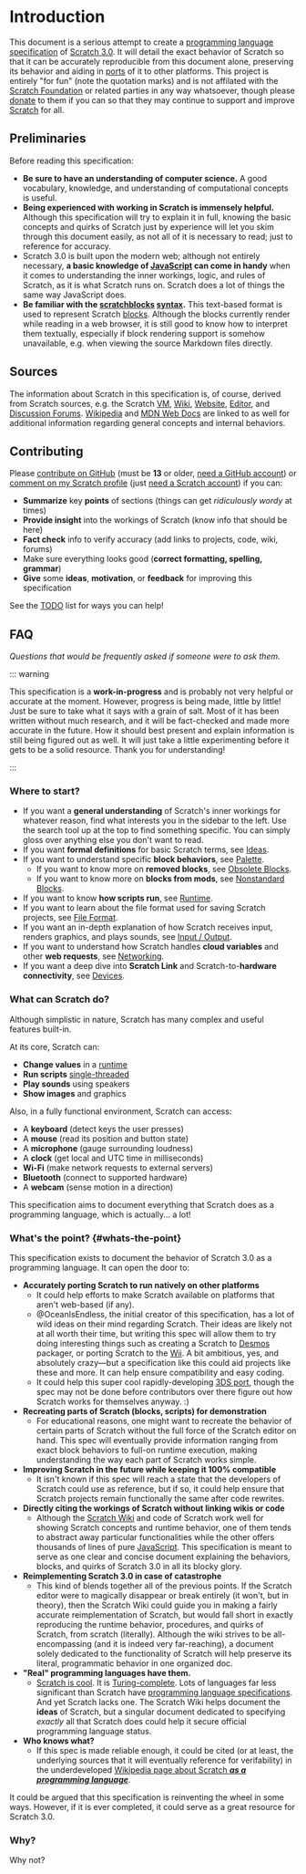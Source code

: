 # Introduction

This document is a serious attempt to create a [programming language specification](https://en.wikipedia.org/wiki/Programming_language_specification) of [Scratch 3.0](https://en.scratch-wiki.info/wiki/scratch_3.0). It will detail the exact behavior of Scratch so that it can be accurately reproducible from this document alone, preserving its behavior and aiding in [ports](https://en.wikipedia.org/wiki/Porting) of it to other platforms. This project is entirely "for fun" (note the quotation marks) and is not affilated with the [Scratch Foundation](https://www.scratchfoundation.org/) or related parties in any way whatsoever, though please [donate](https://www.scratchfoundation.org/donate) to them if you can so that they may continue to support and improve [Scratch](https://scratch.mit.edu/) for all.

## Preliminaries

Before reading this specification:

* **Be sure to have an understanding of computer science.** A good vocabulary, knowledge, and understanding of computational concepts is useful.
* **Being experienced with working in Scratch is immensely helpful.** Although this specification will try to explain it in full, knowing the basic concepts and quirks of Scratch just by experience will let you skim through this document easily, as not all of it is necessary to read; just to reference for accuracy.
* Scratch 3.0 is built upon the modern web; although not entirely necessary, **a basic knowledge of [JavaScript](https://en.wikipedia.org/wiki/JavaScript) can come in handy** when it comes to understanding the inner workings, logic, and rules of Scratch, as it is what Scratch runs on. Scratch does a lot of things the same way JavaScript does.
* **Be familiar with the [scratchblocks](https://scratchblocks.github.io/) [syntax](https://en.scratch-wiki.info/wiki/Block_Plugin/Syntax).** This text-based format is used to represent Scratch [blocks](/ideas/concepts/#block). Although the blocks currently render while reading in a web browser, it is still good to know how to interpret them textually, especially if block rendering support is somehow unavailable, e.g. when viewing the source Markdown files directly.

## Sources

The information about Scratch in this specification is, of course, derived from Scratch sources, e.g. the Scratch [VM](https://github.com/scratchfoundation/scratch-vm), [Wiki](https://scratch-wiki.info/), [Website](https://scratch.mit.edu/), [Editor](https://scratch.mit.edu/projects/editor), and [Discussion Forums](https://scratch.mit.edu/discuss/). [Wikipedia](https://wikipedia.org/wiki/Wikipedia:About) and [MDN Web Docs](https://developer.mozilla.org/) are linked to as well for additional information regarding general concepts and internal behaviors.

## Contributing

Please [contribute on GitHub](https://github.com/OceanIsEndless/scratch-spec/pulls) (must be **13** or older, [need a GitHub account](https://github.com/signup)) or [comment on my Scratch profile](https://scratch.mit.edu/users/Endless-Ocean/#comments) (just [need a Scratch account](https://scratch.mit.edu/join)) if you can:

* **Summarize** key **points** of sections (things can get *ridiculously wordy* at times)
* **Provide insight** into the workings of Scratch (know info that should be here)
* **Fact check** info to verify accuracy (add links to projects, code, wiki, forums)
* Make sure everything looks good (**correct formatting, spelling, grammar**)
* **Give** some **ideas**, **motivation**, or **feedback** for improving this specification

See the [TODO](/todo/) list for ways you can help!

## FAQ

*Questions that would be frequently asked if someone were to ask them.*

::: warning

This specification is a **work-in-progress** and is probably not very helpful or accurate at the moment. However, progress is being made, little by little! Just be sure to take what it says with a grain of salt. Most of it has been written without much research, and it will be fact-checked and made more accurate in the future. How it should best present and explain information is still being figured out as well. It will just take a little experimenting before it gets to be a solid resource. Thank you for understanding!

:::

### Where to start?

* If you want a **general understanding** of Scratch's inner workings for whatever reason, find what interests you in the sidebar to the left. Use the search tool up at the top to find something specific. You can simply gloss over anything else you don't want to read.
* If you want **formal definitions** for basic Scratch terms, see [Ideas](/ideas/).
* If you want to understand specific **block behaviors**, see [Palette](/palette/).
  * If you want to know more on **removed blocks**, see [Obsolete Blocks](/palette/obsolete/).
  * If you want to know more on **blocks from mods**, see [Nonstandard Blocks](/palette/nonstandard/).
* If you want to know **how scripts run**, see [Runtime](/runtime/).
* If you want to learn about the file format used for saving Scratch projects, see [File Format](/files/).
* If you want an in-depth explanation of how Scratch receives input, renders graphics, and plays sounds, see [Input / Output](/io/).
* If you want to understand how Scratch handles **cloud variables** and other **web requests**, see [Networking](/network/).
* If you want a deep dive into **Scratch Link** and Scratch-to-**hardware connectivity**, see [Devices](/devices/).

### What can Scratch do?

Although simplistic in nature, Scratch has many complex and useful features built-in.

At its core, Scratch can:

* **Change values** in a [runtime](/ideas/concepts/#runtime)
* **Run scripts** [single-threaded](https://en.wikipedia.org/wiki/Cooperative_multitasking)
* **Play sounds** using speakers
* **Show images** and graphics

Also, in a fully functional environment, Scratch can access:

* A **keyboard** (detect keys the user presses)
* A **mouse** (read its position and button state)
* A **microphone** (gauge surrounding loudness)
* A **clock** (get local and UTC time in milliseconds)
* **Wi-Fi** (make network requests to external servers)
* **Bluetooth** (connect to supported hardware)
* A **webcam** (sense motion in a direction)

This specification aims to document everything that Scratch does as a programming language, which is actually... a lot!

### What's the point? {#whats-the-point}

This specification exists to document the behavior of Scratch 3.0 as a programming language. It can open the door to:

* **Accurately porting Scratch to run natively on other platforms**
  * It could help efforts to make Scratch available on platforms that aren't web-based (if any).
  * @OceanIsEndless, the initial creator of this specification, has a lot of wild ideas on their mind regarding Scratch. Their ideas are likely not at all worth their time, but writing this spec will allow them to try doing interesting things such as creating a Scratch to [Desmos](https://www.desmos.com/calculator) packager, or porting Scratch to the [Wii](https://en.wikipedia.org/wiki/Wii). A bit ambitious, yes, and absolutely crazy—but a specification like this could aid projects like these and more. It can help ensure compatibility and easy coding.
  * It could help this super cool rapidly-developing [3DS port](https://github.com/NateXS/Scratch-3DS), though the spec may not be done before contributors  over there figure out how Scratch works for themselves anyway. :)
* **Recreating parts of Scratch (blocks, scripts) for demonstration**
  * For educational reasons, one might want to recreate the behavior of certain parts of Scratch without the full force of the Scratch editor on hand. This spec will eventually provide information ranging from exact block behaviors to full-on runtime execution, making understanding the way each part of Scratch works simple.
* **Improving Scratch in the future while keeping it 100% compatible**
  * It isn't known if this spec will reach a state that the developers of Scratch could use as reference, but if so, it could help ensure that Scratch projects remain functionally the same after code rewrites.
* **Directly citing the workings of Scratch without linking wikis or code**
  * Although the [Scratch Wiki](https://scratch-wiki.info/) and code of Scratch work well for showing Scratch concepts and runtime behavior, one of them tends to abstract away particular functionalities while the other offers thousands of lines of pure [JavaScript](/ideas/concepts/#javascript). This specification is meant to serve as one clear and concise document explaining the behaviors, blocks, and quirks of Scratch 3.0 in all its blocky glory.
* **Reimplementing Scratch 3.0 in case of catastrophe**
  * This kind of blends together all of the previous points. If the Scratch editor were to magically disappear or break entirely (it won't, but in theory), then the Scratch Wiki could guide you in making a fairly accurate reimplementation of Scratch, but would fall short in exactly reproducing the runtime behavior, procedures, and quirks of Scratch, from scratch (literally). Although the wiki strives to be all-encompassing (and it is indeed very far-reaching), a document solely dedicated to the functionality of Scratch will help preserve its literal, programmatic behavior in one organized doc.
* **"Real" programming languages have them.**
  * [Scratch is cool](https://blob.codes/scratch-is-cool/). It is [Turing-complete](https://en.wikipedia.org/wiki/Turing_completeness). Lots of languages far less significant than Scratch have [programming language specifications](https://en.wikipedia.org/wiki/Programming_language_specification). And yet Scratch lacks one. The Scratch Wiki helps document the **ideas** of Scratch, but a singular document dedicated to specifying *exactly* all that Scratch does could help it secure official programming language status.
* **Who knows what?**
  * If this spec is made reliable enough, it could be cited (or at least, the underlying sources that it will eventually reference for verifability) in the underdeveloped [Wikipedia page about Scratch ***as a programming language***](https://en.wikipedia.org/wiki/Scratch_(programming_language)).
  
It could be argued that this specification is reinventing the wheel in some ways. However, if it is ever completed, it could serve as a great resource for Scratch 3.0.

### Why?

Why not?
